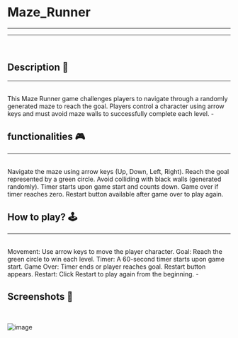 # Maze_Runner 
<hr>
<hr>
<br>

## **Description 📃**
<hr>
<br>
This Maze Runner game challenges players to navigate through a randomly generated maze to reach the goal. Players control a character using arrow keys and must avoid maze walls to successfully complete each level.
- 

## **functionalities 🎮**
<hr>
<br>
Navigate the maze using arrow keys (Up, Down, Left, Right).
Reach the goal represented by a green circle.
Avoid colliding with black walls (generated randomly).
Timer starts upon game start and counts down.
Game over if timer reaches zero.
Restart button available after game over to play again.

<br>

## **How to play? 🕹️**
<hr>
<br>
Movement: Use arrow keys to move the player character.
Goal: Reach the green circle to win each level.
Timer: A 60-second timer starts upon game start.
Game Over: Timer ends or player reaches goal. Restart button appears.
Restart: Click Restart to play again from the beginning.
- 

<br>

## **Screenshots 📸**

<br>

 ![image]((https://github.com/sanayamahajan-23/GameZone/blob/Maze_runner/Games/Maze_Runner/assets/images/Maze_Runner.png))

<br>

